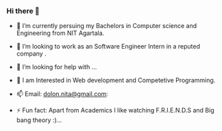 ### Hi there 👋




- 🔭 I’m currently persuing my Bachelors in Computer science and Engineering from NIT Agartala.
- 👯 I’m looking to work as an Software Engineer Intern in a reputed company .
- 🤔 I’m looking for help with ...
- 💬 I am Interested in Web development and Competetive Programming.
- 📫 Email: dolon.nita@gmail.com: 

- ⚡ Fun fact: Apart from Academics I like watching F.R.I.E.N.D.S and Big bang theory :)...

